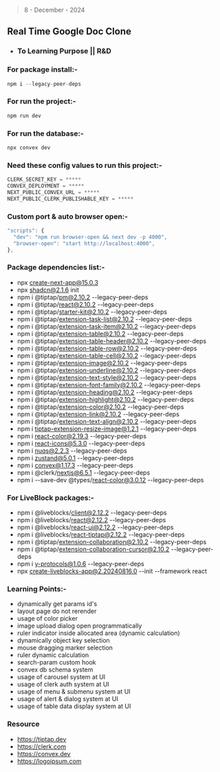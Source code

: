 > 8 - December - 2024

## Real Time Google Doc Clone

* ### To Learning Purpose || R&D

### For package install:-

```js
npm i --legacy-peer-deps
```

### For run the project:-

```js
npm run dev
```

### For run the database:-

```js
npx convex dev
```

### Need these config values to run this project:-

```js
CLERK_SECRET_KEY = *****
CONVEX_DEPLOYMENT = *****
NEXT_PUBLIC_CONVEX_URL = *****
NEXT_PUBLIC_CLERK_PUBLISHABLE_KEY = *****
```

### Custom port & auto browser open:-

```js
"scripts": {
  "dev": "npm run browser-open && next dev -p 4000",
  "browser-open": "start http://localhost:4000",
},
```

### Package dependencies list:-

* npx create-next-app@15.0.3
* npx shadcn@2.1.6 init
* npm i @tiptap/pm@2.10.2 --legacy-peer-deps
* npm i @tiptap/react@2.10.2 --legacy-peer-deps
* npm i @tiptap/starter-kit@2.10.2 --legacy-peer-deps
* npm i @tiptap/extension-task-list@2.10.2 --legacy-peer-deps
* npm i @tiptap/extension-task-item@2.10.2 --legacy-peer-deps
* npm i @tiptap/extension-table@2.10.2 --legacy-peer-deps
* npm i @tiptap/extension-table-header@2.10.2 --legacy-peer-deps
* npm i @tiptap/extension-table-row@2.10.2 --legacy-peer-deps
* npm i @tiptap/extension-table-cell@2.10.2 --legacy-peer-deps
* npm i @tiptap/extension-image@2.10.2 --legacy-peer-deps
* npm i @tiptap/extension-underline@2.10.2 --legacy-peer-deps
* npm i @tiptap/extension-text-style@2.10.2 --legacy-peer-deps
* npm i @tiptap/extension-font-family@2.10.2 --legacy-peer-deps
* npm i @tiptap/extension-heading@2.10.2 --legacy-peer-deps
* npm i @tiptap/extension-highlight@2.10.2 --legacy-peer-deps
* npm i @tiptap/extension-color@2.10.2 --legacy-peer-deps
* npm i @tiptap/extension-link@2.10.2 --legacy-peer-deps
* npm i @tiptap/extension-text-align@2.10.2 --legacy-peer-deps
* npm i tiptap-extension-resize-image@1.2.1 --legacy-peer-deps
* npm i react-color@2.19.3 --legacy-peer-deps
* npm i react-icons@5.3.0 --legacy-peer-deps
* npm i nuqs@2.2.3 --legacy-peer-deps
* npm i zustand@5.0.1 --legacy-peer-deps
* npm i convex@1.17.3 --legacy-peer-deps
* npm i @clerk/nextjs@6.5.1 --legacy-peer-deps
* npm i --save-dev @types/react-color@3.0.12 --legacy-peer-deps

### For LiveBlock packages:-

* npm i @liveblocks/client@2.12.2 --legacy-peer-deps
* npm i @liveblocks/react@2.12.2 --legacy-peer-deps
* npm i @liveblocks/react-ui@2.12.2 --legacy-peer-deps
* npm i @liveblocks/react-tiptap@2.12.2 --legacy-peer-deps
* npm i @tiptap/extension-collaboration@2.10.2 --legacy-peer-deps
* npm i @tiptap/extension-collaboration-cursor@2.10.2 --legacy-peer-deps
* npm i y-protocols@1.0.6 --legacy-peer-deps
* npx create-liveblocks-app@2.20240816.0 --init --framework react

### Learning Points:-

* dynamically get params id's
* layout page do not rerender
* usage of color picker
* image upload dialog open programmatically
* ruler indicator inside allocated area (dynamic calculation)
* dynamically object key selection
* mouse dragging marker selection
* ruler dynamic calculation
* search-param custom hook
* convex db schema system
* usage of carousel system at UI
* usage of clerk auth system at UI
* usage of menu & submenu system at UI
* usage of alert & dialog system at UI
* usage of table data display system at UI

### Resource

* <https://tiptap.dev>
* <https://clerk.com>
* <https://convex.dev>
* <https://logoipsum.com>
